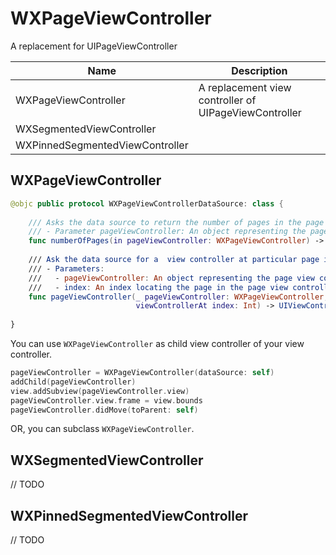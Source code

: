 # WXPageViewController
A replacement for UIPageViewController

| Name | Description |
| -- | -- |
| WXPageViewController | A replacement view controller of UIPageViewController |
| WXSegmentedViewController | |
| WXPinnedSegmentedViewController | |


## WXPageViewController

```swift
@objc public protocol WXPageViewControllerDataSource: class {
    
    /// Asks the data source to return the number of pages in the page view controller.
    /// - Parameter pageViewController: An object representing the page view controller requesting this information
    func numberOfPages(in pageViewController: WXPageViewController) -> Int
    
    /// Ask the data source for a  view controller at particular page in the page view controller.
    /// - Parameters:
    ///   - pageViewController: An object representing the page view controller requesting this information
    ///   - index: An index locating the page in the page view controller.
    func pageViewController(_ pageViewController: WXPageViewController,
                            viewControllerAt index: Int) -> UIViewController
    
}
```

You can use `WXPageViewController` as child view controller of your view controller.

```swift
pageViewController = WXPageViewController(dataSource: self)
addChild(pageViewController)
view.addSubview(pageViewController.view)
pageViewController.view.frame = view.bounds
pageViewController.didMove(toParent: self)
```

OR, you can subclass `WXPageViewController`.

## WXSegmentedViewController

// TODO

## WXPinnedSegmentedViewController

// TODO
